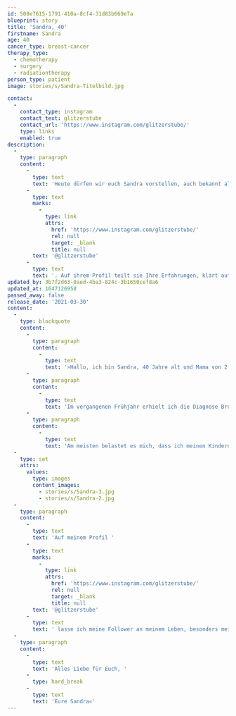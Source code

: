 ```yaml
---
id: 508e7615-1791-410a-8cf4-31d83b669e7a
blueprint: story
title: 'Sandra, 40'
firstname: Sandra
age: 40
cancer_type: breast-cancer
therapy_type:
  - chemotherapy
  - surgery
  - radiationtherapy
person_type: patient
image: stories/s/Sandra-Titelbild.jpg

contact:
  -
    contact_type: instagram
    contact_text: glitzerstube
    contact_url: 'https://www.instagram.com/glitzerstube/'
    type: links
    enabled: true
description:
  -
    type: paragraph
    content:
      -
        type: text
        text: 'Heute dürfen wir euch Sandra vorstellen, auch bekannt als '
      -
        type: text
        marks:
          -
            type: link
            attrs:
              href: 'https://www.instagram.com/glitzerstube/'
              rel: null
              target: _blank
              title: null
        text: '@glitzerstube'
      -
        type: text
        text: '. Auf ihrem Profil teilt sie Ihre Erfahrungen, klärt auf und inspiriert. Schaut unbedingt mal bei ihr vorbei.'
updated_by: 3b7f2d63-0aed-4ba3-824c-3b1650cef8a6
updated_at: 1647126958
passed_away: false
release_date: '2021-03-30'
content:
  -
    type: blockquote
    content:
      -
        type: paragraph
        content:
          -
            type: text
            text: '»Hallo, ich bin Sandra, 40 Jahre alt und Mama von 2 wundervollen Jungen im Alter von 8 Jahre und 9 Monaten.'
      -
        type: paragraph
        content:
          -
            type: text
            text: 'Im vergangenen Frühjahr erhielt ich die Diagnose Brustkrebs (Triple Negativ, G3) und das kurz nach der Geburt meines zweiten Kindes. Anstatt die Elternzeit zu genießen und in meiner Zweifach-Mutterrolle aufzugehen, plagten mich Ängste. Der ganze Therapiemarathon – Chemotherapie, OP-Mastektomie und Bestrahlung – tat sein Übriges.'
      -
        type: paragraph
        content:
          -
            type: text
            text: 'Am meisten belastet es mich, dass ich meinen Kindern im Moment nicht die Mutter sein kann, die ich gerne für sie sein würde. Anstatt mit mir selbst und der nächsten Chemotherapie beschäftigt zu sein, würde ich gerne ganz bewusst jeden Moment mit meinen Kindern genießen: Mit ihnen kuscheln, spielen, tanzen, singen usw. – einfach eine ganz normale Mama sein, um die die Kinder keine Angst haben müssen, sie zu verlieren. Selbstverständlich versuche ich mit beiden so viel wie möglich zu unternehmen, aber ich persönlich finde es noch nicht ausreichend.'
  -
    type: set
    attrs:
      values:
        type: images
        content_images:
          - stories/s/Sandra-3.jpg
          - stories/s/Sandra-2.jpg
  -
    type: paragraph
    content:
      -
        type: text
        text: 'Auf meinem Profil '
      -
        type: text
        marks:
          -
            type: link
            attrs:
              href: 'https://www.instagram.com/glitzerstube/'
              rel: null
              target: _blank
              title: null
        text: '@glitzerstube'
      -
        type: text
        text: ' lasse ich meine Follower an meinem Leben, besonders meiner Krebsreise teilhaben. Ich versuche, so gut es eben geht, die verschiedenen Etappen der Therapie vorzustellen und auch Tipps weiterzugeben, die anderen Erkrankten und mir geholfen haben. Wenn mein Account nur einer Betroffenen hilft den Boden unter den Füßen wieder zu spüren, dann habe ich das erreicht, was ich wollte!'
  -
    type: paragraph
    content:
      -
        type: text
        text: 'Alles Liebe für Euch, '
      -
        type: hard_break
      -
        type: text
        text: 'Eure Sandra«'
---
```

